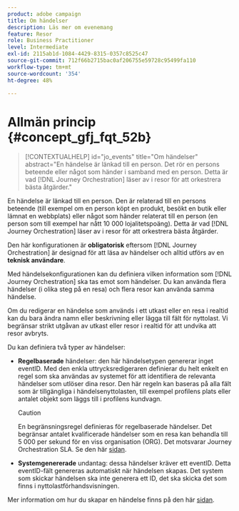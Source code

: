 ```yaml
---
product: adobe campaign
title: Om händelser
description: Läs mer om evenemang
feature: Resor
role: Business Practitioner
level: Intermediate
exl-id: 2115ab1d-1084-4429-8315-0357c8525c47
source-git-commit: 712f66b2715bac0af206755e59728c95499fa110
workflow-type: tm+mt
source-wordcount: '354'
ht-degree: 48%

---
```


# Allmän princip {#concept_gfj_fqt_52b}

>[!CONTEXTUALHELP]
>id="jo_events"
>title="Om händelser"
>abstract="En händelse är länkad till en person. Det rör en persons beteende eller något som händer i samband med en person. Detta är vad [!DNL Journey Orchestration] läser av i resor för att orkestrera bästa åtgärder."

En händelse är länkad till en person. Den är relaterad till en persons beteende (till exempel om en person köpt en produkt, besökt en butik eller lämnat en webbplats) eller något som händer relaterat till en person (en person som till exempel har nått 10 000 lojalitetspoäng). Detta är vad [!DNL Journey Orchestration] läser av i resor för att orkestrera bästa åtgärder.

Den här konfigurationen är **obligatorisk** eftersom [!DNL Journey Orchestration] är designad för att läsa av händelser och alltid utförs av en **teknisk användare**.

Med händelsekonfigurationen kan du definiera vilken information som [!DNL Journey Orchestration] ska tas emot som händelser. Du kan använda flera händelser (i olika steg på en resa) och flera resor kan använda samma händelse.

Om du redigerar en händelse som används i ett utkast eller en resa i realtid kan du bara ändra namn eller beskrivning eller lägga till fält för nyttolast. Vi begränsar strikt utgåvan av utkast eller resor i realtid för att undvika att resor avbryts.

Du kan definiera två typer av händelser:

* **Regelbaserade** händelser: den här händelsetypen genererar inget eventID. Med den enkla uttrycksredigeraren definierar du helt enkelt en regel som ska användas av systemet för att identifiera de relevanta händelser som utlöser dina resor. Den här regeln kan baseras på alla fält som är tillgängliga i händelsenyttolasten, till exempel profilens plats eller antalet objekt som läggs till i profilens kundvagn.

   >[!CAUTION]
   >
   >En begränsningsregel definieras för regelbaserade händelser. Det begränsar antalet kvalificerade händelser som en resa kan behandla till 5 000 per sekund för en viss organisation (ORG). Det motsvarar Journey Orchestration SLA. Se den här [sidan](https://helpx.adobe.com/legal/product-descriptions/journey-orchestration.html).

* **Systemgenererade** undantag: dessa händelser kräver ett eventID. Detta eventID-fält genereras automatiskt när händelsen skapas. Det system som skickar händelsen ska inte generera ett ID, det ska skicka det som finns i nyttolastförhandsvisningen.

Mer information om hur du skapar en händelse finns på den här [sidan](../event/about-creating.md).
